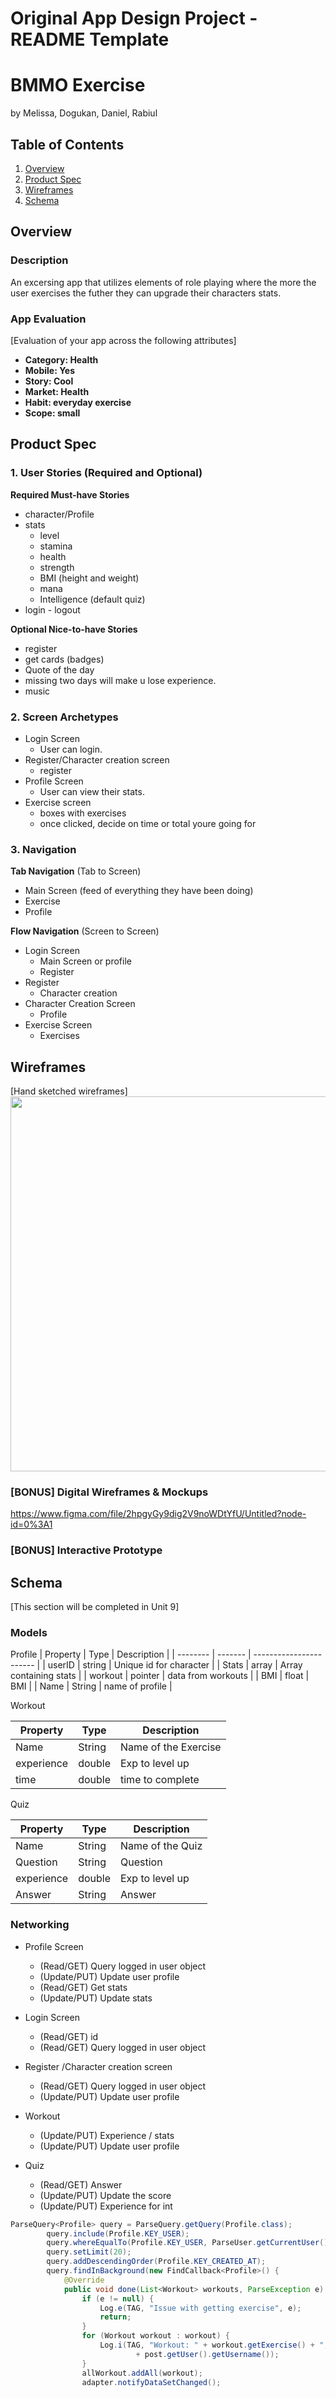 Original App Design Project - README Template
===


# BMMO Exercise
by Melissa, Dogukan, Daniel, Rabiul

## Table of Contents
1. [Overview](#Overview)
1. [Product Spec](#Product-Spec)
1. [Wireframes](#Wireframes)
2. [Schema](#Schema)

## Overview
### Description
An excersing app that utilizes elements of role playing where the more the user exercises the futher they can upgrade their characters stats.

### App Evaluation
[Evaluation of your app across the following attributes]
- **Category: Health**
- **Mobile: Yes**
- **Story: Cool**
- **Market: Health**
- **Habit: everyday exercise**
- **Scope: small**

## Product Spec

### 1. User Stories (Required and Optional)

**Required Must-have Stories**

* character/Profile
* stats
  * level
  * stamina
  * health
  * strength
  * BMI (height and weight)
  * mana
  * Intelligence (default quiz)
* login - logout


**Optional Nice-to-have Stories**

* register
* get cards (badges)
* Quote of the day
* missing two days will make u lose experience.
* music


### 2. Screen Archetypes

* Login Screen
   * User can login.
* Register/Character creation screen
    * register
* Profile Screen
   * User can view their stats.
* Exercise screen
    * boxes with exercises
    * once clicked, decide on time or total youre going for

### 3. Navigation

**Tab Navigation** (Tab to Screen)

* Main Screen (feed of everything they have been doing)
* Exercise
* Profile

**Flow Navigation** (Screen to Screen)

* Login Screen
    * Main Screen or profile
    * Register
* Register
    * Character creation
* Character Creation Screen
    * Profile
* Exercise Screen
    * Exercises

## Wireframes
[Hand sketched wireframes]
<img src="https://i.imgur.com/m3C0dwL.jpg" width=600>


### [BONUS] Digital Wireframes & Mockups
https://www.figma.com/file/2hpgyGy9dig2V9noWDtYfU/Untitled?node-id=0%3A1
### [BONUS] Interactive Prototype

## Schema 
[This section will be completed in Unit 9]
### Models

Profile
| Property | Type    | Description             |
| -------- | ------- | ----------------------- |
| userID   | string  | Unique id for character |
| Stats    | array   | Array containing stats  |
| workout  | pointer | data from workouts      |
| BMI      | float   | BMI                     |
| Name     | String  | name of profile         |

Workout

| Property   | Type   | Description          |
| ---------- | ------ | -------------------- |
| Name       | String | Name of the Exercise |
| experience | double | Exp to level up      |
| time       | double | time to complete     |

Quiz

| Property   | Type   | Description      |
| ---------- | ------ | ---------------- |
| Name       | String | Name of the Quiz |
| Question   | String | Question         |
| experience | double | Exp to level up  |
| Answer     | String | Answer           |


### Networking
 - Profile Screen
    - (Read/GET) Query logged in user object
    - (Update/PUT) Update user profile 
    - (Read/GET) Get stats
    - (Update/PUT) Update stats

- Login Screen
    - (Read/GET) id
    - (Read/GET) Query logged in user object

- Register /Character creation screen
    - (Read/GET) Query logged in user object
    - (Update/PUT) Update user profile

- Workout
    - (Update/PUT) Experience / stats
    - (Update/PUT) Update user profile

- Quiz
    - (Read/GET) Answer
    - (Update/PUT) Update the score
    - (Update/PUT) Experience for int
 
```JAVA
ParseQuery<Profile> query = ParseQuery.getQuery(Profile.class);
        query.include(Profile.KEY_USER);
        query.whereEqualTo(Profile.KEY_USER, ParseUser.getCurrentUser());
        query.setLimit(20);
        query.addDescendingOrder(Profile.KEY_CREATED_AT);
        query.findInBackground(new FindCallback<Profile>() {
            @Override
            public void done(List<Workout> workouts, ParseException e) {
                if (e != null) {
                    Log.e(TAG, "Issue with getting exercise", e);
                    return;
                }
                for (Workout workout : workout) {
                    Log.i(TAG, "Workout: " + workout.getExercise() + ", User: "
                            + post.getUser().getUsername());
                }
                allWorkout.addAll(workout);
                adapter.notifyDataSetChanged();
```
